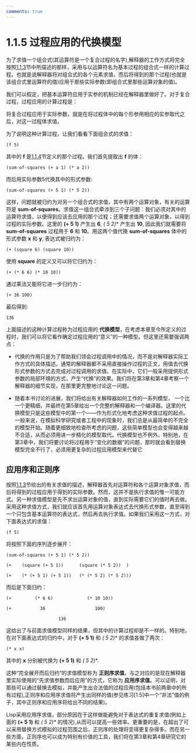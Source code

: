 ```yaml
---
comments: true
---
```


# 1.1.5  过程应用的代换模型

为了求值一个组合式(其运算符是一个复合过程的名字),解释器的工作方式将完全按照[1.1.3]节中所描述的那样，采用与以运算符名为基本过程的组合式一样的计算过程。也就是说解释器将对组合式的各个元素求值，而后将得到的那个过程(也就是该组合式里运算符的值)应用于那些实际参数(即组合式里那些运算对象的值)。

我们可以假定，把基本运算符应用于实参的机制已经在解释器里做好了。对于复合过程，过程应用的计算过程是：

将复合过程应用于实际参数，就是在将过程体中的每个形参用相应的实参取代之后，对这一过程体求值。

为了说明这种计算过程，让我们看看下面组合式的求值：

```
(f 5)
```

其中的 **f** 是[1.1.4]节定义的那个过程。我们首先提取出 **f** 的体：

```
(sum-of-squares (+ a 1) (* a 2))
```

而后用实际参数5代换其中的形式参数:

```
(sum-of-squares (+ 5 1) (* 5 2))
```

这样，问题就被归约为对另一个组合式的求值，其中有两个运算对象，有关的运算符是 **sum-of-squares**。求值这一组合式牵涉到三个子问题：我们必须对其中的运算符求值，以便得到应该去应用的那个过程；还需要求值两个运算对象，以得到过程的实际参数。这里的 **(+ 5 1)** 产生出 **6**, **(*  5  2)** 产生出 **10**, 因此我们就需要将**sum-of-squares** 过程用于 **6** 和 **10**。用这两个值代换 **sum-of-squares** 体中的形式参数 **x** 和 **y**, 表达式被归约为：

```
(+ (square 6) (square 10))
```

使用 **square** 的定义又可以将它归约为：

```
(+ (* 6 6) (* 10 10))
```

通过乘法又能将它进一步归约为：

```
(+ 36 100)
```

最后得到:

```
136
```

上面描述的这种计算过程称为过程应用的 **代换模型**，在考虑本章至今所定义的过程时，我们可以将它看作确定过程应用的“意义”的一种模型。但这里还需要强调两点：

- 代换的作用只是为了帮助我们领会过程调用中的情况，而不是对解释器实际工作方式的具体描述。通常的解释器都不采用直接操作过程的正文，用值去代换形式参数的方式去完成对过程调用的求值。在实际中，它们一般采用提供形式参数的局部环境的方式，产生“代换”的效果。我们将在第3章和第4章考察一个解释器的细节实现，在那里更完整地讨论这一问题。

- 随着本书讨论的进展，我们将给出有关解释器如何工作的一系列模型， 一个比一个更精细，并最终在第5章给出一个完整的解释器和一个编译器。这里的代换模型只是这些模型中的第一个——作为形式化地考虑这种求值过程的起点。一般来说，在模拟科学研究或者工程中的现象时，我们总是从最简单的不完全的模型开始。随着更细致地检查所考虑的问题，这些简单模型也会变得越来越不合适，从而必须用进一步精化的模型取代。代换模型也不例外。特别地，在第3章中，我们将要讨论将过程用于“变化的数据”的问题，那时就会看到替换模型完全不行了，必须用更复杂的过程应用模型来代替它

## 应用序和正则序

按照[1.1.3]节给出的有关求值的描述，解释器首先对运算符和各个运算对象求值，而后将得到的过程应用于得到的实际参数。然而，这并不是执行求值的惟一可能方式。另一种求值模型是先不求出运算对象的值，直到实际需要它们的值时再去做。采用这种求值方式，我们就应该首先用运算对象表达式去代换形式参数，直至得到一个只包含基本运算符的表达式，然后再去执行求值。如果我们采用这一方式，对下面表达式的求值：

```
(f 5)
```

将按照下面的序列逐步展开：

```
(sum-of-squares (+ 5 1) (* 5 2))

(+    (square (+ 5 1))      (square (* 5 2))  )

(+    (* (+ 5 1) (+ 5 1))   (* (* 5 2) (* 5 2)))
```

而后是下面归约：

```
(+         (* 6 6)             (* 10 10))

(+           36                   100)

                    136
```

这给出了与前面求值模型同样的结果，但其中的计算过程却是不一样的。特别地，在对下面表达式的归约中，对于 **(+ 5 1)** 和 **(* 5 2)** 的求值各做了两次：

```
(* x x)
```

其中的 **x** 分别被代换为 **(+ 5 1)** 和 **(* 5 2)**.

这种“完全展开而后归约”的求值模型称为 **正则序求值**，与之对应的是现在解释器里实际使用的“先求值参数而后应用”的方式，它称为 **应用序求值**。可以证明，对那些可以通过替换去模拟，并能产生出合法值的过程应用(包括本书前两章中的所有过程),正则序和应用序求值将产生出同样的值(参见练习[1.5]中一个“非法”值的例子，其中正则序和应用序将给出不同的结果)。

Lisp采用应用序求值，部分原因在于这样做能避免对于表达式的重复求值(例如上面的 **(+ 5 1)** 和 **(* 5 2)** 的情况),从而可以提高一些效率。更重要的是，在超出了可以采用替换方式模拟的过程范围之后，正则序的处理将变得更复杂得多。而在另一些方面，正则序也可以成为特别有价值的工具，我们将在第3章和第4章研究它的某些内在性质。

  [1.1.3]: 1.1.3.md
  [1.1.4]: 1.1.4.md